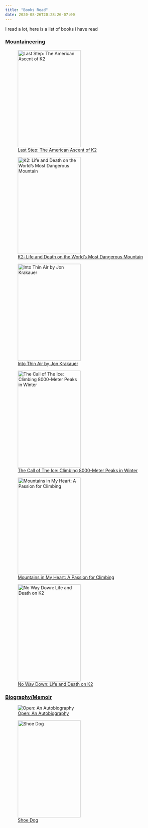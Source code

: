```yaml
---
title: "Books Read"
date: 2020-08-26T20:28:26-07:00
---
```


I read a lot, here is a list of books i have read

### <ins>Mountaineering</ins>
<figure>
    <img src="https://rickridgeway.com/wp-content/uploads/2021/12/LastStep-FrntCvr.jpg"
         alt="Last Step: The American Ascent of K2" width="200" height="309">
    <figcaption>
    <a href="https://rickridgeway.com/books/" target="_blank"> Last Step: The American Ascent of K2</a>
    </figcaption>
</figure>

<figure>
    <img src="https://cdn.shopify.com/s/files/1/0267/9842/4260/products/K2LifeAndDeath_cover_360x.jpg?v=1602179480"
         alt="K2: Life and Death on the World’s Most Dangerous Mountain" width="200" height="309">
    <figcaption>
    <a href="https://edviesturs.com/products/k2-life-and-death-on-the-world-s-most-dangerous-mountain" target="_blank"> K2: Life and Death on the World’s Most Dangerous Mountain</a>
    </figcaption>
</figure>

<figure>
    <img src="https://res.cloudinary.com/itimages/image/fetch/c_scale,w_400,q_auto:eco,f_auto/https://images.randomhouse.com/cover/d/9780385494786"
         alt="Into Thin Air by Jon Krakauer" width="200" height="309">
    <figcaption>
    <a href="https://jonkrakauer.com/" target="_blank">Into Thin Air by Jon Krakauer</a>
    </figcaption>
</figure>

<figure>
    <img src="https://simonemoro.com/wp-content/uploads/2022/08/simone-moro-la-voce-del-ghiaccio.jpg"
         alt="The Call of The Ice: Climbing 8000-Meter Peaks in Winter" width="200" height="309">
    <figcaption>
    <a href="https://simonemoro.com/" target="_blank"> The Call of The Ice: Climbing 8000-Meter Peaks in Winter</a>
    </figcaption>
</figure>

<figure>
    <img src="https://m.media-amazon.com/images/P/B010VR5OWA.01._SCLZZZZZZZ_SX500_.jpg"
         alt="Mountains in My Heart: A Passion for Climbing" width="200" height="309">
    <figcaption>
    <a href="https://www.amazon.com/Mountains-My-Heart-Passion-Climbing/dp/159485856X/ref=sr_1_1?ie=UTF8&qid=1464676865&sr=8-1&keywords=gerlinde+kaltenbrunner" target="_blank">Mountains in My Heart: A Passion for Climbing</a>
    </figcaption>
</figure>

<figure>
    <img src="https://m.media-amazon.com/images/I/61eeM4a1KpL.jpg"
         alt="No Way Down: Life and Death on K2" width="200" height="309">
    <figcaption>
    <a href="https://www.amazon.com/No-Way-Down-Life-Death/dp/0061834793" target="_blank">No Way Down: Life and Death on K2</a>
    </figcaption>
</figure>

### <ins>Biography/Memoir</ins>

<figure>
    <img src="https://upload.wikimedia.org/wikipedia/en/a/a6/OpenAnAutobiography.jpeg"
         alt="Open: An Autobiography">
    <figcaption>
    <a href="https://en.wikipedia.org/wiki/Open:_An_Autobiography" target="_blank">Open: An Autobiography</a>
    </figcaption>
</figure>


<figure>
    <img src="https://upload.wikimedia.org/wikipedia/commons/d/df/Shoe_dog_book_cover.jpg"
         alt="Shoe Dog" width="200" height="309">
    <figcaption>
    <a href="https://en.wikipedia.org/wiki/Shoe_Dog" target="_blank">Shoe Dog</a>
    </figcaption>
</figure>
